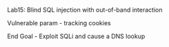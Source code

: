 Lab15: Blind SQL injection with out-of-band interaction

Vulnerable param - tracking cookies

End Goal - Exploit SQLi and cause a DNS lookup
